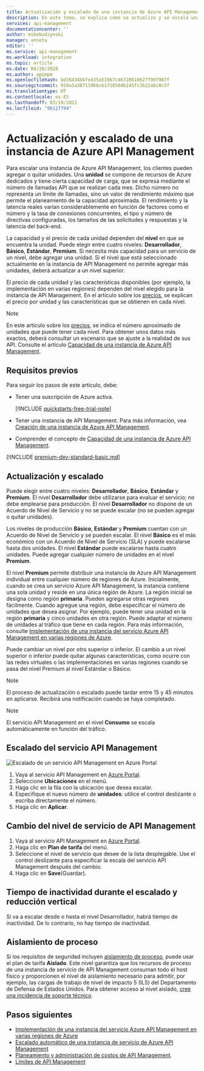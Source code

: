 ```yaml
---
title: Actualización y escalado de una instancia de Azure API Management | Microsoft Docs
description: En este tema, se explica cómo se actualiza y se escala una instancia de Azure API Management.
services: api-management
documentationcenter: ''
author: mikebudzynski
manager: anneta
editor: ''
ms.service: api-management
ms.workload: integration
ms.topic: article
ms.date: 04/20/2020
ms.author: apimpm
ms.openlocfilehash: bd36434bbfe435a53567c46728610627f99f987f
ms.sourcegitcommit: 910a1a38711966cb171050db245fc3b22abc8c5f
ms.translationtype: HT
ms.contentlocale: es-ES
ms.lasthandoff: 03/19/2021
ms.locfileid: "98127794"
---
```

# <a name="upgrade-and-scale-an-azure-api-management-instance"></a>Actualización y escalado de una instancia de Azure API Management  

Para escalar una instancia de Azure API Management, los clientes pueden agregar o quitar unidades. Una **unidad** se compone de recursos de Azure dedicados y tiene cierta capacidad de carga, que se expresa mediante el número de llamadas API que se realizan cada mes. Dicho número no representa un límite de llamadas, sino un valor de rendimiento máximo que permite el planeamiento de la capacidad aproximada. El rendimiento y la latencia reales varían considerablemente en función de factores como el número y la tasa de conexiones concurrentes, el tipo y número de directivas configuradas, los tamaños de las solicitudes y respuestas y la latencia del back-end.

La capacidad y el precio de cada unidad dependen del **nivel** en que se encuentra la unidad. Puede elegir entre cuatro niveles: **Desarrollador**, **Básico**, **Estándar**, **Premium**. Si necesita más capacidad para un servicio de un nivel, debe agregar una unidad. Si el nivel que está seleccionado actualmente en la instancia de API Management no permite agregar más unidades, deberá actualizar a un nivel superior.

El precio de cada unidad y las características disponibles (por ejemplo, la implementación en varias regiones) dependen del nivel elegido para la instancia de API Management. En el artículo sobre los [precios](https://azure.microsoft.com/pricing/details/api-management/?ref=microsoft.com&utm_source=microsoft.com&utm_medium=docs&utm_campaign=visualstudio), se explican el precio por unidad y las características que se obtienen en cada nivel. 

>[!NOTE]
>En este artículo sobre los [precios](https://azure.microsoft.com/pricing/details/api-management/?ref=microsoft.com&utm_source=microsoft.com&utm_medium=docs&utm_campaign=visualstudio), se indica el número aproximado de unidades que puede tener cada nivel. Para obtener unos datos más exactos, deberá consultar un escenario que se ajuste a la realidad de sus API. Consulte el artículo [Capacidad de una instancia de Azure API Management](api-management-capacity.md).

## <a name="prerequisites"></a>Requisitos previos

Para seguir los pasos de este artículo, debe:

+ Tener una suscripción de Azure activa.

    [!INCLUDE [quickstarts-free-trial-note](../../includes/quickstarts-free-trial-note.md)]

+ Tener una instancia de API Management. Para más información, vea [Creación de una instancia de Azure API Management](get-started-create-service-instance.md).

+ Comprender el concepto de [Capacidad de una instancia de Azure API Management](api-management-capacity.md).

[!INCLUDE [premium-dev-standard-basic.md](../../includes/api-management-availability-premium-dev-standard-basic.md)]

## <a name="upgrade-and-scale"></a>Actualización y escalado  

Puede elegir entre cuatro niveles: **Desarrollador**, **Básico**, **Estándar** y **Premium**. El nivel **Desarrollador** debe utilizarse para evaluar el servicio; no debe emplearse para producción. El nivel **Desarrollador** no dispone de un Acuerdo de Nivel de Servicio y no se puede escalar (no se pueden agregar o quitar unidades). 

Los niveles de producción **Básico**, **Estándar** y **Premium** cuentan con un Acuerdo de Nivel de Servicio y se pueden escalar. El nivel **Básico** es el más económico con un Acuerdo de Nivel de Servicio (SLA) y puede escalarse hasta dos unidades. El nivel **Estándar** puede escalarse hasta cuatro unidades. Puede agregar cualquier número de unidades en el nivel **Premium**.

El nivel **Premium** permite distribuir una instancia de Azure API Management individual entre cualquier número de regiones de Azure. Inicialmente, cuando se crea un servicio Azure API Management, la instancia contiene una sola unidad y reside en una única región de Azure. La región inicial se designa como región **primaria**. Pueden agregarse otras regiones fácilmente. Cuando agregue una región, debe especificar el número de unidades que desea asignar. Por ejemplo, puede tener una unidad en la región **primaria** y cinco unidades en otra región. Puede adaptar el número de unidades al tráfico que tiene en cada región. Para más información, consulte [Implementación de una instancia del servicio Azure API Management en varias regiones de Azure](api-management-howto-deploy-multi-region.md).

Puede cambiar un nivel por otro superior o inferior. El cambio a un nivel superior o inferior puede quitar algunas características, como ocurre con las redes virtuales o las implementaciones en varias regiones cuando se pasa del nivel Premium al nivel Estándar o Básico.

> [!NOTE]
> El proceso de actualización o escalado puede tardar entre 15 y 45 minutos en aplicarse. Recibirá una notificación cuando se haya completado.

> [!NOTE]
> El servicio API Management en el nivel **Consumo** se escala automáticamente en función del tráfico.

## <a name="scale-your-api-management-service"></a>Escalado del servicio API Management

![Escalado de un servicio API Management en Azure Portal](./media/upgrade-and-scale/portal-scale.png)

1. Vaya al servicio API Management en [Azure Portal](https://portal.azure.com/).
2. Seleccione **Ubicaciones** en el menú.
3. Haga clic en la fila con la ubicación que desea escalar.
4. Especifique el nuevo número de **unidades**: utilice el control deslizante o escriba directamente el número.
5. Haga clic en **Aplicar**.

## <a name="change-your-api-management-service-tier"></a>Cambio del nivel de servicio de API Management

1. Vaya al servicio API Management en [Azure Portal](https://portal.azure.com/).
2. Haga clic en **Plan de tarifa** del menú.
3. Seleccione el nivel de servicio que desee de la lista desplegable. Use el control deslizante para especificar la escala del servicio API Management después del cambio.
4. Haga clic en **Save**(Guardar).

## <a name="downtime-during-scaling-up-and-down"></a>Tiempo de inactividad durante el escalado y reducción vertical
Si va a escalar desde o hasta el nivel Desarrollador, habrá tiempo de inactividad. De lo contrario, no hay tiempo de inactividad. 

## <a name="compute-isolation"></a>Aislamiento de proceso
Si los requisitos de seguridad incluyen [aislamiento de proceso](../azure-government/azure-secure-isolation-guidance.md#compute-isolation), puede usar el plan de tarifa **Aislado**. Este nivel garantiza que los recursos de proceso de una instancia de servicio de API Management consuman todo el host físico y proporcionen el nivel de aislamiento necesario para admitir, por ejemplo, las cargas de trabajo de nivel de impacto 5 (IL5) del Departamento de Defensa de Estados Unidos. Para obtener acceso al nivel aislado, [cree una incidencia de soporte técnico](../azure-portal/supportability/how-to-create-azure-support-request.md). 



## <a name="next-steps"></a>Pasos siguientes

- [Implementación de una instancia del servicio Azure API Management en varias regiones de Azure](api-management-howto-deploy-multi-region.md)
- [Escalado automático de una instancia de servicio de Azure API Management](api-management-howto-autoscale.md)
- [Planeamiento y administración de costos de API Management](plan-manage-costs.md).
- [Límites de API Management](../azure-resource-manager/management/azure-subscription-service-limits.md#api-management-limits)